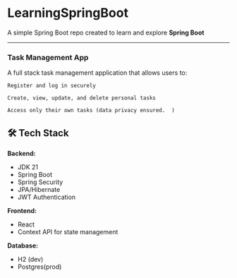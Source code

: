 # LearningSpringBoot

A simple Spring Boot repo created to learn and explore **Spring Boot** 

---

###  Task Management App
 

A full stack task management application that allows users to:

    Register and log in securely

    Create, view, update, and delete personal tasks

    Access only their own tasks (data privacy ensured.  )
 
 
## 🛠 Tech Stack

**Backend:**
- JDK 21
- Spring Boot 
- Spring Security
- JPA/Hibernate
- JWT Authentication

**Frontend:**
- React  
- Context API for state management

**Database:**
- H2  (dev)
- Postgres(prod)
